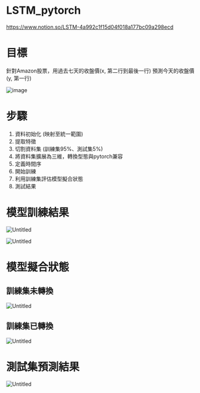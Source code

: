 # LSTM_pytorch
https://www.notion.so/LSTM-4a992c1f15d04f018a177bc09a298ecd
# 目標

針對Amazon股票，用過去七天的收盤價(x, 第二行到最後一行) 預測今天的收盤價(y, 第一行)

![image](https://github.com/hahahahafish/LSTM_pytorch/assets/151550763/07b3c40c-cae4-4e35-aca4-f480808c2faa)


# 步驟

1. 資料初始化 (映射至統一範圍)
2. 提取特徵
3. 切割資料集 (訓練集95%、測試集5%)
4. 將資料集擴展為三維，轉換型態與pytorch兼容
5. 定義時間序
6. 開始訓練
7. 利用訓練集評估模型擬合狀態
8. 測試結果

# 模型訓練結果

![Untitled](https://prod-files-secure.s3.us-west-2.amazonaws.com/e127742d-72b6-414d-93a4-1c69d86e2b69/320d1321-8663-499e-9e2c-9b2eef0b1b84/Untitled.png)

![Untitled](https://prod-files-secure.s3.us-west-2.amazonaws.com/e127742d-72b6-414d-93a4-1c69d86e2b69/94c2c59a-d788-4e70-9193-e802a125b828/Untitled.png)

# 模型擬合狀態

## 訓練集未轉換

![Untitled](https://prod-files-secure.s3.us-west-2.amazonaws.com/e127742d-72b6-414d-93a4-1c69d86e2b69/69eb3664-c36c-41d9-b121-0f3bdd876ed6/Untitled.png)

## 訓練集已轉換

![Untitled](https://prod-files-secure.s3.us-west-2.amazonaws.com/e127742d-72b6-414d-93a4-1c69d86e2b69/456dea6f-baea-4eed-8e4a-d1d358c869d2/Untitled.png)

# 測試集預測結果
![Untitled](https://prod-files-secure.s3.us-west-2.amazonaws.com/e127742d-72b6-414d-93a4-1c69d86e2b69/63b96ae5-f2ce-461f-8a71-7e3da097031b/Untitled.png)
